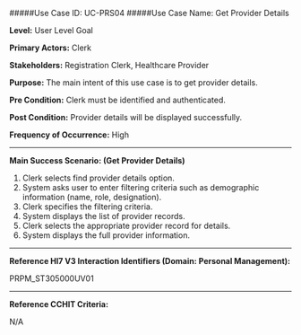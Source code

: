 #####Use Case ID: UC-PRS04
#####Use Case Name: Get Provider Details

**Level:**                     User Level Goal

**Primary Actors:**            Clerk 

**Stakeholders:**              Registration Clerk, Healthcare Provider

**Purpose:**                   The main intent of this use case is to get provider details.

**Pre Condition:**             Clerk must be identified and authenticated.

**Post Condition:**            Provider details will be displayed successfully.

**Frequency of Occurrence:**   High

__________________________________________________________
**Main Success Scenario: (Get Provider Details)**

1. Clerk selects find provider details option.
2. System asks user to enter filtering criteria such as demographic information (name, role, designation).
3. Clerk specifies the filtering criteria.
4. System displays the list of provider records.
5. Clerk selects the appropriate provider record for details.
6. System displays the full provider information.

________________________________________________________________________
**Reference Hl7 V3 Interaction Identifiers (Domain: Personal Management):**

PRPM_ST305000UV01
_______________________________________________________________
**Reference CCHIT Criteria:**

N/A

